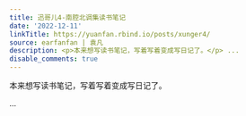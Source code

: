 ```yaml
---
title: 迅哥儿4-南腔北调集读书笔记
date: '2022-12-11'
linkTitle: https://yuanfan.rbind.io/posts/xunger4/
source: earfanfan | 袁凡
description: <p>本来想写读书笔记，写着写着变成写日记了。</p> ...
disable_comments: true
---
```

<p>本来想写读书笔记，写着写着变成写日记了。</p> ...
